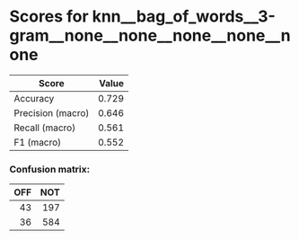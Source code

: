 # Scores for knn__bag_of_words__3-gram__none__none__none__none__none
|      Score      |Value|
|-----------------|----:|
|Accuracy         |0.729|
|Precision (macro)|0.646|
|Recall (macro)   |0.561|
|F1 (macro)       |0.552|

### Confusion matrix:
|OFF|NOT|
|--:|--:|
| 43|197|
| 36|584|
